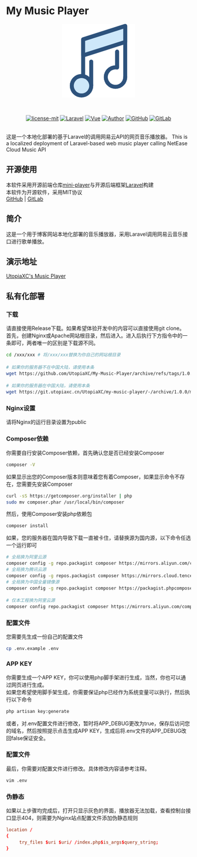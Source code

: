 # My Music Player  
<p align="center"><img src="public/images/music.png" alt="logo"/></p>
<br>
<p align="center">
<a target="_blank" href="https://github.com/UtopiaXC/My-Music-Player/blob/master/LICENSE"><img src="https://img.shields.io/badge/license-MIT-green" alt="license-mit"/></a>
<a target="_blank" href="https://laravel.com/"><img src="https://img.shields.io/badge/Laravel-8.83.11-%23ff5252" alt="Laravel"/></a>
<a target="_blank" href="https://vuejs.org/"><img src="https://img.shields.io/badge/Vue-2.x-%2343a047" alt="Vue"/></a>
<a target="_blank" href="https://www.utopiaxc.cn/"><img src="https://img.shields.io/badge/Author-UtopiaXC-%23ae52d4" alt="Author"/></a>
<a target="_blank" href="https://github.com/UtopiaXC/My-Music-Player"><img src="https://img.shields.io/badge/GitHub-My%20Music%20Player-%236d6d6d" alt="GitHub"/></a>
<a target="_blank" href="https://git.utopiaxc.cn/UtopiaXC/my-music-player"><img src="https://img.shields.io/badge/GitLab-My%20Music%20Player-%23ff8a65" alt="GitLab"/></a>
</p>
<br>
这是一个本地化部署的基于Laravel的调用网易云API的网页音乐播放器。  
This is a localized deployment of Laravel-based web music player calling NetEase Cloud Music API  

## 开源使用  
本软件采用开源前端仓库[mini-player](https://github.com/muhammed/mini-player)与开源后端框架[Laravel](https://github.com/laravel/laravel)构建  
本软件为开源软件，采用MIT协议  
[GitHub](https://github.com/UtopiaXC/My-Music-Player) | [GitLab](https://git.utopiaxc.cn/UtopiaXC/my-music-player)

## 简介
这是一个用于博客网站本地化部署的音乐播放器，采用Laravel调用网易云音乐接口进行歌单播放。  

## 演示地址
[UtopiaXC's Music Player](https://music.utopiaxc.cn/) 

## 私有化部署
### 下载  
请直接使用Release下载。如果希望体验开发中的内容可以直接使用git clone。  
首先，创建Nginx或Apache网站根目录，然后进入。进入后执行下方指令中的一条即可，两者唯一的区别是下载源不同。  
```bash
cd /xxx/xxx # 将/xxx/xxx替换为你自己的网站根目录

# 如果你的服务器不在中国大陆，请使用本条
wget https://github.com/UtopiaXC/My-Music-Player/archive/refs/tags/1.0.0.tar.gz && tar -zxvf 1.0.0.tar.gz && cp -r My-Music-Player-1.0.0/. ./ && rm -rf 1.0.0.tar.gz My-Music-Player-1.0.0/ && chmod -R 755 ./

# 如果你的服务器在中国大陆，请使用本条
wget https://git.utopiaxc.cn/UtopiaXC/my-music-player/-/archive/1.0.0/my-music-player-1.0.0.tar.gz && tar -zxvf my-music-player-1.0.0.tar.gz && cp -r my-music-player-1.0.0/.  ./ && rm -rf my-music-player-1.0.0.tar.gz my-music-player-1.0.0/ && chmod -R 755 ./
```

### Nginx设置
请将Nginx的运行目录设置为public  

### Composer依赖
你需要自行安装Composer依赖，首先确认您是否已经安装Composer  
```bash
composer -V
```
如果显示出您的Composer版本则意味着您有着Composer，如果显示命令不存在，您需要先安装Composer  
```bash
curl -sS https://getcomposer.org/installer | php
sudo mv composer.phar /usr/local/bin/composer
```

然后，使用Composer安装php依赖包  
```bash
composer install
```

如果，您的服务器在国内导致下载一直被卡住，请替换源为国内源，以下命令任选一个运行即可  
```bash
# 全局换为阿里云源
composer config -g repo.packagist composer https://mirrors.aliyun.com/composer/
# 全局换为腾讯云源
composer config -g repos.packagist composer https://mirrors.cloud.tencent.com/composer/
# 全局换为中国全量镜像源
composer config -g repo.packagist composer https://packagist.phpcomposer.com

# 仅本工程换为阿里云源
composer config repo.packagist composer https://mirrors.aliyun.com/composer/
```

### 配置文件
您需要先生成一份自己的配置文件  
```bash
cp .env.example .env
```

### APP KEY
你需要生成一个APP KEY，你可以使用php脚手架进行生成，当然，你也可以通过网页进行生成。  
如果您希望使用脚手架生成，你需要保证php已经作为系统变量可以执行，然后执行以下命令  
```bash
php artisan key:generate
```
或者，对.env配置文件进行修改，暂时将APP_DEBUG更改为true，保存后访问您的域名，然后按照提示点击生成APP KEY，生成后将.env文件的APP_DEBUG改回false保证安全。  

### 配置文件
最后，你需要对配置文件进行修改。具体修改内容请参考注释。
```bash
vim .env
```

### 伪静态
如果以上步骤均完成后，打开只显示灰色的界面，播放器无法加载，查看控制台接口显示404，则需要为Nginx站点配置文件添加伪静态规则
```conf
location /
{
	 try_files $uri $uri/ /index.php$is_args$query_string;
}
```
